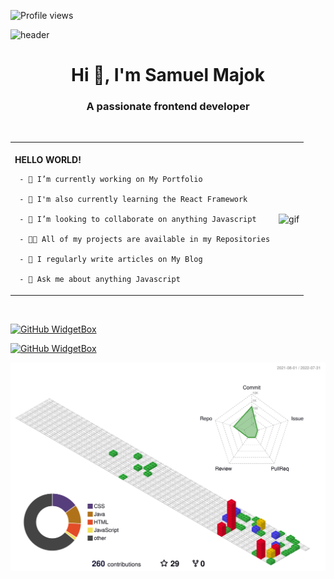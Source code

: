 ![Profile views](https://gpvc.arturio.dev/samuel-ma)  

![header](https://capsule-render.vercel.app/api?type=waving&color=0:7fd740,100:00C9FF&height=300&section=header&text=SoniQ%20&fontSize=90&descAlignY=40)

<h1 align="center">Hi 👋, I'm Samuel Majok</h1>
<h3 align="center">A passionate frontend developer</h3>

<br>

<table border="0">
 <tr>
    <td> 
     <br>
     <strong>HELLO WORLD!</strong>
     
     - 🔭 I’m currently working on My Portfolio

     - 🌱 I'm also currently learning the React Framework

     - 👯 I’m looking to collaborate on anything Javascript

     - 👨‍💻 All of my projects are available in my Repositories

     - 📝 I regularly write articles on My Blog

     - 💬 Ask me about anything Javascript
     
     
   </td>
  
   <td>
      <img width="400" align="center" alt="gif" src="https://i.pinimg.com/originals/7e/6c/9a/7e6c9aaa92780d1674141ed2e30faab3.gif">
   </td>
 </tr>
  
</table>

<br>

[![GitHub WidgetBox](https://github-widgetbox.vercel.app/api/profile?username=samuel-ma&data=followers,repositories,stars,commits)](https://github.com/samuel-ma/github-widgetbox)

[![GitHub WidgetBox](https://github-widgetbox.vercel.app/api/skills?names=js,ts,java,python,html,css,c,cpp,kotlin,xml,json,mysql,sass,markdown)](https://github.com/Jurredr/github-widgetbox)

![](./profile-3d-contrib/profile-gitblock.svg)


